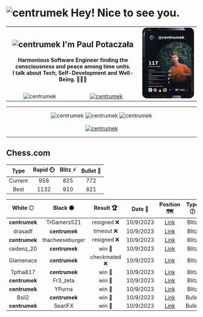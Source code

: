 <h1>
  <img
    src="https://emojis.slackmojis.com/emojis/images/1531849430/4246/blob-sunglasses.gif"
    width="30"
    alt="centrumek"
  />
  Hey! Nice to see you.
</h1>

<table>
  <tbody>
    <tr>
      <td align="center" width="70%" colspan="2">
        <h2>
          <img
            src="https://raw.githubusercontent.com/MartinHeinz/MartinHeinz/master/wave.gif"
            width="30px"
            alt="centrumek"
          />
          I'm Paul Potaczała
        </h2>
        <h4>
          Harmonious Software Engineer finding the consciousness and peace among time units.
          <br/>
          I talk about Tech, Self-Development and Well-Being. 🌿🧘🚀
        </h4>
      </td>
      <td width="30%" rowspan="2">
        <a href="https://app.daily.dev/centrumek">
          <img
            src="./devcard.png"
            alt="centrumek"
          />
        </a>
      </td>
    </tr>
    <tr align="center">
      <td>
        <img
          src="https://komarev.com/ghpvc/?username=centrumek&label=visitors&color=0e75b6&style=flat"
          alt="centrumek"
        >
      </td>
      <td>
        <a href="https://stackoverflow.com/users/14496012/centrumek">
          <img
            src="https://stackoverflow.com/users/flair/14496012.png?theme=dark"
            alt="centrumek"
          >
        </a>
      </td>
    </tr>
  </tbody>
</table>

---
<div align="center">
  <img 
    src="https://github-readme-stats.vercel.app/api?username=centrumek&show_icons=true&count_private=true&theme=darcula&hide_border=true&hide=issues,contribs&bg_color=00000000"
    alt="centrumek"
  />
  <img
    src="https://github-readme-stats.vercel.app/api/top-langs/?username=centrumek&layout=compact&hide_border=true&theme=darcula&bg_color=00000000&langs_count=6&exclude_repo=air-statistic-app"
    alt="centrumek"
  />
  <img 
    src="https://github-readme-streak-stats.herokuapp.com?user=centrumek&theme=darcula&hide_border=true&background=FFFFFF00"
    alt="centrumek"
  />
  <br/>
  <br/>
  <a href="https://www.buymeacoffee.com/centrumek">
    <img
      src="https://cdn.buymeacoffee.com/buttons/v2/default-orange.png"
      height="50"
      width="210"
      alt="centrumek"
    />
  </a>
</div>

---

## Chess.com

<div align="center">
<!--START_SECTION:chessStats-->
<!-- Automatically generated with https://github.com/Balastrong/chess-stats-action -->

| Type | Rapid ⏲️ | Blitz ⚡ | Bullet 🔫 |
|:---:|:---:|:---:|:---:|
| Current | 958 | 825 | 772 |
| Best | 1132 | 910 | 821 |

| White ⚪ | Black ⚫ | Result 🏆 | Date 📅 | Position 🗺️ | Type 🕕 |
|:---:|:---:|:---:|:---:|:---:|:---:|
| **centrumek** | TrGamers521 | resigned ❌ | 10/9/2023 | <a href="http://www.ee.unb.ca/cgi-bin/tervo/fen.pl?select=8/8/8/4k3/5p2/8/r3K3/8 w - -">Link</a> | Blitz |
| drasadf | **centrumek** | timeout ❌ | 10/9/2023 | <a href="http://www.ee.unb.ca/cgi-bin/tervo/fen.pl?select=8/8/7p/7N/2k3p1/b5R1/P5PP/3K4 b - -">Link</a> | Blitz |
| **centrumek** | thacheeseburger | resigned ❌ | 10/9/2023 | <a href="http://www.ee.unb.ca/cgi-bin/tervo/fen.pl?select=5rk1/p2n2pp/P1p1p3/2P5/3Pp3/7K/8/1q6 w - -">Link</a> | Blitz |
| raidenz_20 | **centrumek** | win 🥇 | 10/9/2023 | <a href="http://www.ee.unb.ca/cgi-bin/tervo/fen.pl?select=4k3/4n3/r6p/p2p4/Pp1Pp2p/1P2P3/1B1K3q/6R1 w - -">Link</a> | Blitz |
| Glamenace | **centrumek** | checkmated ❌ | 10/9/2023 | <a href="http://www.ee.unb.ca/cgi-bin/tervo/fen.pl?select=8/7p/1p2Q3/p1k1R3/7P/P1P2rP1/1PK5/8 b - -">Link</a> | Blitz |
| Tptha817 | **centrumek** | win 🥇 | 10/9/2023 | <a href="http://www.ee.unb.ca/cgi-bin/tervo/fen.pl?select=r7/p1k2B2/2p5/4N3/4b1K1/P3B3/PR6/1RQ5 w - -">Link</a> | Blitz |
| **centrumek** | Fr3_zeta | win 🥇 | 10/9/2023 | <a href="http://www.ee.unb.ca/cgi-bin/tervo/fen.pl?select=5rk1/R4pp1/2P5/p2n4/5P2/P3PKP1/8/8 b - -">Link</a> | Blitz |
| **centrumek** | YPurna | win 🥇 | 10/9/2023 | <a href="http://www.ee.unb.ca/cgi-bin/tervo/fen.pl?select=1Q5Q/5pk1/4b1p1/3p4/3q4/5p2/P6P/R4R1K b - -">Link</a> | Blitz |
| Bsil2 | **centrumek** | win 🥇 | 10/9/2023 | <a href="http://www.ee.unb.ca/cgi-bin/tervo/fen.pl?select=r4r2/pp2k2p/n3p1p1/4RPN1/3P1B1P/2P2P2/PP6/R5K1 w - -">Link</a> | Bullet |
| **centrumek** | SearlFX | win 🥇 | 10/9/2023 | <a href="http://www.ee.unb.ca/cgi-bin/tervo/fen.pl?select=8/8/8/8/7Q/3K2R1/PP5k/8 b - -">Link</a> | Bullet |

<!--END_SECTION:chessStats-->
</div>
<!--
**centrumek/centrumek** is a ✨ _special_ ✨ repository because its `README.md` (this file) appears on your GitHub profile.

Here are some ideas to get you started:

- 🔭 I’m currently working on ...
- 🌱 I’m currently learning ...
- 👯 I’m looking to collaborate on ...
- 🤔 I’m looking for help with ...
- 💬 Ask me about ...
- 📫 How to reach me: ...
- 😄 Pronouns: ...
- ⚡ Fun fact: ...
-->
